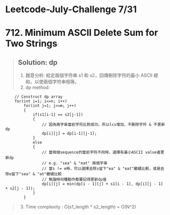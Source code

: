 # Leetcode-July-Challenge 7/31
# 712. Minimum ASCII Delete Sum for Two Strings
> ## Solution: dp
> 1. 題意分析: 給定兩個字符串 s1 和 s2，回傳刪除字符的最小 ASCII 總和，以使兩個字符串相等。  
> 2. dp method:
```
    // Construct dp array
    for(int i=1; i<=n; i++)
        for(int j=1; j<=m; j++)
        {
            if(s1[i-1] == s2[j-1])
            {
                // 因為兩字串當前字符比對成功，所以lcs增加，不刪除字符 & 不更新dp
                dp[i][j] = dp[i-1][j-1];
            }
            else
            {
                // 當兩個sequence的當前字符不同時，選擇有最小ASCII value者更新dp
                // e.g. "sea" & "eat" 兩個字串
                // 當s != e時，可以選擇去除s留下"ea" & "eat"繼續比較，或是去除e留下"sea" & "at"繼續比較
                // 無論時何種動作都要記得更新dp值
                dp[i][j] = min(dp[i - 1][j] + s1[i - 1], dp[i][j - 1] + s2[j - 1]);
            }
        }
```
> 3. Time complexity : O(s1_length * s2_length) = O(N^2)